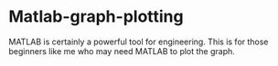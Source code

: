 # Matlab-graph-plotting

MATLAB is certainly a powerful tool for engineering.
This is for those beginners like me who may need MATLAB to plot the graph.

